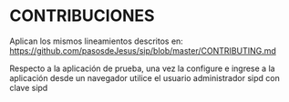 # CONTRIBUCIONES

Aplican los mismos lineamientos descritos en:
<https://github.com/pasosdeJesus/sip/blob/master/CONTRIBUTING.md>

Respecto a la aplicación de prueba, una vez la configure e ingrese 
a la aplicación desde un navegador utilice el usuario administrador 
sipd con clave sipd



